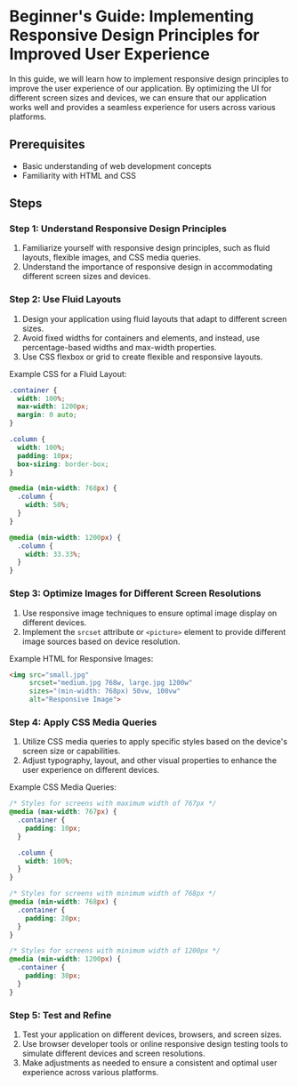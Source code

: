 # Beginner's Guide: Implementing Responsive Design Principles for Improved User Experience

In this guide, we will learn how to implement responsive design principles to improve the user experience of our application. By optimizing the UI for different screen sizes and devices, we can ensure that our application works well and provides a seamless experience for users across various platforms.

## Prerequisites
- Basic understanding of web development concepts
- Familiarity with HTML and CSS

## Steps

### Step 1: Understand Responsive Design Principles
1. Familiarize yourself with responsive design principles, such as fluid layouts, flexible images, and CSS media queries.
2. Understand the importance of responsive design in accommodating different screen sizes and devices.

### Step 2: Use Fluid Layouts
1. Design your application using fluid layouts that adapt to different screen sizes.
2. Avoid fixed widths for containers and elements, and instead, use percentage-based widths and max-width properties.
3. Use CSS flexbox or grid to create flexible and responsive layouts.

Example CSS for a Fluid Layout:
```css
.container {
  width: 100%;
  max-width: 1200px;
  margin: 0 auto;
}

.column {
  width: 100%;
  padding: 10px;
  box-sizing: border-box;
}

@media (min-width: 768px) {
  .column {
    width: 50%;
  }
}

@media (min-width: 1200px) {
  .column {
    width: 33.33%;
  }
}
```

### Step 3: Optimize Images for Different Screen Resolutions
1. Use responsive image techniques to ensure optimal image display on different devices.
2. Implement the `srcset` attribute or `<picture>` element to provide different image sources based on device resolution.

Example HTML for Responsive Images:
```html
<img src="small.jpg"
     srcset="medium.jpg 768w, large.jpg 1200w"
     sizes="(min-width: 768px) 50vw, 100vw"
     alt="Responsive Image">
```

### Step 4: Apply CSS Media Queries
1. Utilize CSS media queries to apply specific styles based on the device's screen size or capabilities.
2. Adjust typography, layout, and other visual properties to enhance the user experience on different devices.

Example CSS Media Queries:
```css
/* Styles for screens with maximum width of 767px */
@media (max-width: 767px) {
  .container {
    padding: 10px;
  }

  .column {
    width: 100%;
  }
}

/* Styles for screens with minimum width of 768px */
@media (min-width: 768px) {
  .container {
    padding: 20px;
  }
}

/* Styles for screens with minimum width of 1200px */
@media (min-width: 1200px) {
  .container {
    padding: 30px;
  }
}
```

### Step 5: Test and Refine
1. Test your application on different devices, browsers, and screen sizes.
2. Use browser developer tools or online responsive design testing tools to simulate different devices and screen resolutions.
3. Make adjustments as needed to ensure a consistent and optimal user experience across various platforms.

